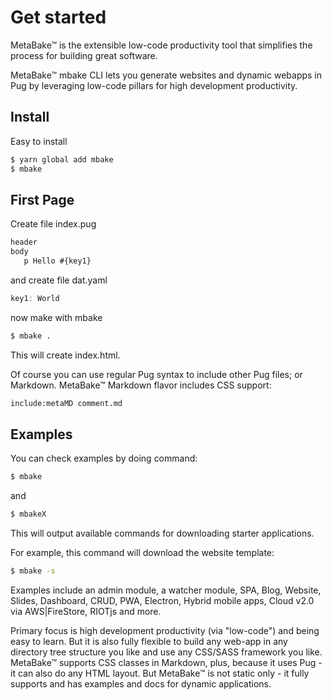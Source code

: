 # Get started

MetaBake&trade; is the extensible low-code productivity tool that simplifies the process for building great software.

MetaBake&trade; mbake CLI lets you generate websites and dynamic webapps in Pug by leveraging low-code pillars for high development productivity.

## Install

Easy to install

```sh
$ yarn global add mbake
$ mbake
```

## First Page

Create file index.pug

```html
header
body
   p Hello #{key1}
```

and create file dat.yaml

```js
key1: World
```

now make with mbake

```sh
$ mbake .
```

This will create index.html.

Of course you can use regular Pug syntax to include other Pug files; or Markdown. MetaBake&trade; Markdown flavor includes CSS support:

```html
include:metaMD comment.md
```

## Examples

You can check examples by doing command:

```sh
$ mbake
```
and

```sh
$ mbakeX
```

This will output available commands for downloading starter applications.

For example, this command will download the website template:

```sh
$ mbake -s
```

Examples include an admin module, a watcher module, SPA, Blog, Website, Slides, Dashboard, CRUD, PWA, Electron, Hybrid mobile apps, Cloud v2.0 via AWS|FireStore, RIOTjs and more.

Primary focus is high development productivity (via "low-code") and being easy to learn. But it is also fully flexible to build any web-app in any directory tree structure you like and use any CSS/SASS framework you like. MetaBake&trade; supports CSS classes in Markdown, plus, because it uses Pug - it can also do any HTML layout. But MetaBake&trade; is not static only - it fully supports and has examples and docs for dynamic applications.